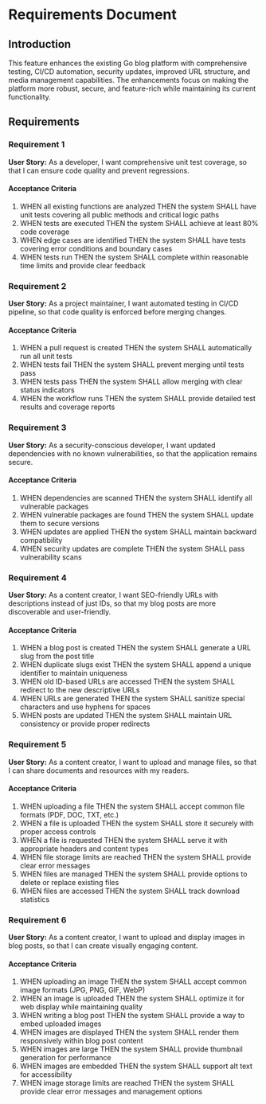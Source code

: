 # Requirements Document

## Introduction

This feature enhances the existing Go blog platform with comprehensive testing, CI/CD automation, security updates, improved URL structure, and media management capabilities. The enhancements focus on making the platform more robust, secure, and feature-rich while maintaining its current functionality.

## Requirements

### Requirement 1

**User Story:** As a developer, I want comprehensive unit test coverage, so that I can ensure code quality and prevent regressions.

#### Acceptance Criteria

1. WHEN all existing functions are analyzed THEN the system SHALL have unit tests covering all public methods and critical logic paths
2. WHEN tests are executed THEN the system SHALL achieve at least 80% code coverage
3. WHEN edge cases are identified THEN the system SHALL have tests covering error conditions and boundary cases
4. WHEN tests run THEN the system SHALL complete within reasonable time limits and provide clear feedback

### Requirement 2

**User Story:** As a project maintainer, I want automated testing in CI/CD pipeline, so that code quality is enforced before merging changes.

#### Acceptance Criteria

1. WHEN a pull request is created THEN the system SHALL automatically run all unit tests
2. WHEN tests fail THEN the system SHALL prevent merging until tests pass
3. WHEN tests pass THEN the system SHALL allow merging with clear status indicators
4. WHEN the workflow runs THEN the system SHALL provide detailed test results and coverage reports

### Requirement 3

**User Story:** As a security-conscious developer, I want updated dependencies with no known vulnerabilities, so that the application remains secure.

#### Acceptance Criteria

1. WHEN dependencies are scanned THEN the system SHALL identify all vulnerable packages
2. WHEN vulnerable packages are found THEN the system SHALL update them to secure versions
3. WHEN updates are applied THEN the system SHALL maintain backward compatibility
4. WHEN security updates are complete THEN the system SHALL pass vulnerability scans

### Requirement 4

**User Story:** As a content creator, I want SEO-friendly URLs with descriptions instead of just IDs, so that my blog posts are more discoverable and user-friendly.

#### Acceptance Criteria

1. WHEN a blog post is created THEN the system SHALL generate a URL slug from the post title
2. WHEN duplicate slugs exist THEN the system SHALL append a unique identifier to maintain uniqueness
3. WHEN old ID-based URLs are accessed THEN the system SHALL redirect to the new descriptive URLs
4. WHEN URLs are generated THEN the system SHALL sanitize special characters and use hyphens for spaces
5. WHEN posts are updated THEN the system SHALL maintain URL consistency or provide proper redirects

### Requirement 5

**User Story:** As a content creator, I want to upload and manage files, so that I can share documents and resources with my readers.

#### Acceptance Criteria

1. WHEN uploading a file THEN the system SHALL accept common file formats (PDF, DOC, TXT, etc.)
2. WHEN a file is uploaded THEN the system SHALL store it securely with proper access controls
3. WHEN a file is requested THEN the system SHALL serve it with appropriate headers and content types
4. WHEN file storage limits are reached THEN the system SHALL provide clear error messages
5. WHEN files are managed THEN the system SHALL provide options to delete or replace existing files
6. WHEN files are accessed THEN the system SHALL track download statistics

### Requirement 6

**User Story:** As a content creator, I want to upload and display images in blog posts, so that I can create visually engaging content.

#### Acceptance Criteria

1. WHEN uploading an image THEN the system SHALL accept common image formats (JPG, PNG, GIF, WebP)
2. WHEN an image is uploaded THEN the system SHALL optimize it for web display while maintaining quality
3. WHEN writing a blog post THEN the system SHALL provide a way to embed uploaded images
4. WHEN images are displayed THEN the system SHALL render them responsively within blog post content
5. WHEN images are large THEN the system SHALL provide thumbnail generation for performance
6. WHEN images are embedded THEN the system SHALL support alt text for accessibility
7. WHEN image storage limits are reached THEN the system SHALL provide clear error messages and management options